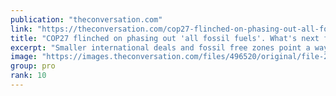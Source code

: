 ```yaml
---
publication: "theconversation.com"
link: "https://theconversation.com/cop27-flinched-on-phasing-out-all-fossil-fuels-whats-next-for-the-fight-to-keep-them-in-the-ground-194941"
title: "COP27 flinched on phasing out 'all fossil fuels'. What's next for the fight to keep them in the ground?"
excerpt: "Smaller international deals and fossil free zones point a way forward."
image: "https://images.theconversation.com/files/496520/original/file-20221121-26-skarba.jpg?ixlib=rb-1.1.0&rect=0%2C1311%2C5245%2C2622&q=45&auto=format&w=1356&h=668&fit=crop"
group: pro
rank: 10
---
```

